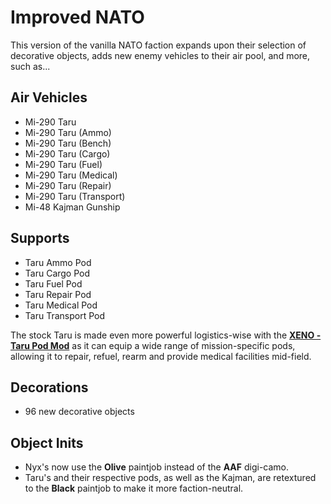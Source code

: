 # Improved NATO
This version of the vanilla NATO faction expands upon their selection of decorative objects, adds new enemy vehicles to their air pool, and more, such as...

## Air Vehicles
- Mi-290 Taru
- Mi-290 Taru (Ammo)
- Mi-290 Taru (Bench)
- Mi-290 Taru (Cargo)
- Mi-290 Taru (Fuel)
- Mi-290 Taru (Medical)
- Mi-290 Taru (Repair)
- Mi-290 Taru (Transport)
- Mi-48 Kajman Gunship

## Supports
- Taru Ammo Pod
- Taru Cargo Pod
- Taru Fuel Pod
- Taru Repair Pod
- Taru Medical Pod
- Taru Transport Pod

The stock Taru is made even more powerful logistics-wise with the **[XENO - Taru Pod Mod](https://steamcommunity.com/sharedfiles/filedetails/?id=365549234)** as it can equip a wide range of mission-specific pods, allowing it to repair, refuel, rearm and provide medical facilities mid-field.

## Decorations
- 96 new decorative objects

## Object Inits
- Nyx's now use the **Olive** paintjob instead of the **AAF** digi-camo.
- Taru's and their respective pods, as well as the Kajman, are retextured to the **Black** paintjob to make it more faction-neutral.
